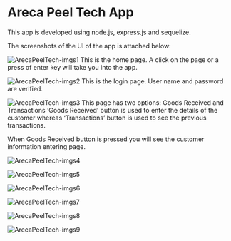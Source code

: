 # Areca Peel Tech App

This app is developed using node.js, express.js and sequelize.

The screenshots of the UI of the app is attached below:

![ArecaPeelTech-imgs1](https://user-images.githubusercontent.com/58632626/152818654-d070cc2c-c20d-48e5-a82e-8b938edae146.png)
This is the home page. A click on the page or a press of enter key will take you into the app.

![ArecaPeelTech-imgs2](https://user-images.githubusercontent.com/58632626/152818685-11a05965-4fdb-4a90-a9f4-4246fcbc029f.png)
This is the login page. User name and password are verified.

![ArecaPeelTech-imgs3](https://user-images.githubusercontent.com/58632626/152818715-45f8c337-2171-4ab4-a888-c6a4ab587467.png)
This page has two options: Goods Received and Transactions
‘Goods Received’ button is used to enter the details of the customer whereas ‘Transactions’ button is used to see the previous transactions.

When Goods Received button is pressed you will see the customer information entering page.





![ArecaPeelTech-imgs4](https://user-images.githubusercontent.com/58632626/152818738-cf17d481-f973-43f2-8b46-c9cd2951ad1c.png)

![ArecaPeelTech-imgs5](https://user-images.githubusercontent.com/58632626/152818786-4a49addb-a3fb-4968-9e7d-09284ba0e483.png)

![ArecaPeelTech-imgs6](https://user-images.githubusercontent.com/58632626/152818813-b9a0a1aa-903d-4920-8df8-24a20af353f9.png)

![ArecaPeelTech-imgs7](https://user-images.githubusercontent.com/58632626/152818874-367942f5-e6b6-4277-b2f8-54121a231b2a.png)

![ArecaPeelTech-imgs8](https://user-images.githubusercontent.com/58632626/152818906-3a6872ca-ce64-4e26-8574-39837a9d1987.png)

![ArecaPeelTech-imgs9](https://user-images.githubusercontent.com/58632626/152818934-971c5e82-cffc-4510-aa3d-0108dcb81a4b.png)
